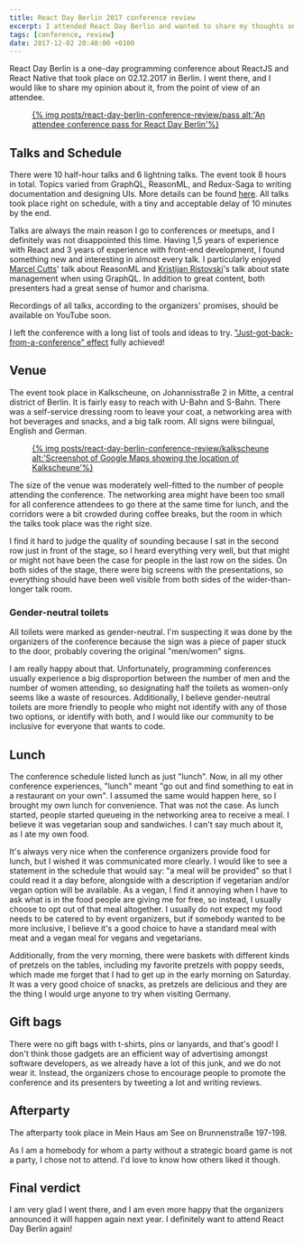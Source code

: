 ```yaml
---
title: React Day Berlin 2017 conference review
excerpt: I attended React Day Berlin and wanted to share my thoughts on it.
tags: [conference, review]
date: 2017-12-02 20:40:00 +0100
---
```


React Day Berlin is a one-day programming conference about ReactJS and React Native that took place on 02.12.2017 in Berlin. I went there, and I would like to share my opinion about it, from the point of view of an attendee.

<figure>
<a href='{% asset_path posts/react-day-berlin-conference-review/pass %}'>
{% img posts/react-day-berlin-conference-review/pass alt:'An attendee conference pass for React Day Berlin'%}
</a>
</figure>

## Talks and Schedule

There were 10 half-hour talks and 6 lightning talks. The event took 8 hours in total. Topics varied from GraphQL, ReasonML, and Redux-Saga to writing documentation and designing UIs. More details can be found [here](https://reactday.berlin/#talks). All talks took place right on schedule, with a tiny and acceptable delay of 10 minutes by the end.

Talks are always the main reason I go to conferences or meetups, and I definitely was not disappointed this time. Having 1,5 years of experience with React and 3 years of experience with front-end development, I found something new and interesting in almost every talk. I particularly enjoyed [Marcel Cutts](https://twitter.com/marcelcutts)' talk about ReasonML and [Kristijan Ristovski](https://twitter.com/thekitze)'s talk about state management when using GraphQL. In addition to great content, both presenters had a great sense of humor and charisma.

Recordings of all talks, according to the organizers' promises, should be available on YouTube soon.

I left the conference with a long list of tools and ideas to try. ["Just-got-back-from-a-conference" effect](http://www.commitstrip.com/en/2016/04/26/the-just-got-back-from-a-conference-effect/) fully achieved!

## Venue

The event took place in Kalkscheune, on Johannisstraße 2 in Mitte, a central district of Berlin. It is fairly easy to reach with U-Bahn and S-Bahn. There was a self-service dressing room to leave your coat, a networking area with hot beverages and snacks, and a big talk room. All signs were bilingual, English and German.

<figure>
<a href='{% asset_path posts/react-day-berlin-conference-review/kalkscheune %}'>
{% img posts/react-day-berlin-conference-review/kalkscheune alt:'Screenshot of Google Maps showing the location of Kalkscheune'%}
</a>
</figure>

The size of the venue was moderately well-fitted to the number of people attending the conference. The networking area might have been too small for all conference attendees to go there at the same time for lunch, and the corridors were a bit crowded during coffee breaks, but the room in which the talks took place was the right size.

I find it hard to judge the quality of sounding because I sat in the second row just in front of the stage, so I heard everything very well, but that might or might not have been the case for people in the last row on the sides. On both sides of the stage, there were big screens with the presentations, so everything should have been well visible from both sides of the wider-than-longer talk room.

### Gender-neutral toilets

All toilets were marked as gender-neutral. I'm suspecting it was done by the organizers of the conference because the sign was a piece of paper stuck to the door, probably covering the original "men/women" signs.

I am really happy about that. Unfortunately, programming conferences usually experience a big disproportion between the number of men and the number of women attending, so designating half the toilets as women-only seems like a waste of resources. Additionally, I believe gender-neutral toilets are more friendly to people who might not identify with any of those two options, or identify with both, and I would like our community to be inclusive for everyone that wants to code.

## Lunch

The conference schedule listed lunch as just "lunch". Now, in all my other conference experiences, "lunch" meant "go out and find something to eat in a restaurant on your own". I assumed the same would happen here, so I brought my own lunch for convenience. That was not the case. As lunch started, people started queueing in the networking area to receive a meal. I believe it was vegetarian soup and sandwiches. I can't say much about it, as I ate my own food.

It's always very nice when the conference organizers provide food for lunch, but I wished it was communicated more clearly. I would like to see a statement in the schedule that would say: "a meal will be provided" so that I could read it a day before, alongside with a description if vegetarian and/or vegan option will be available. As a vegan, I find it annoying when I have to ask what is in the food people are giving me for free, so instead, I usually choose to opt out of that meal altogether. I usually do not expect my food needs to be catered to by event organizers, but if somebody wanted to be more inclusive, I believe it's a good choice to have a standard meal with meat and a vegan meal for vegans and vegetarians.

Additionally, from the very morning, there were baskets with different kinds of pretzels on the tables, including my favorite pretzels with poppy seeds, which made me forget that I had to get up in the early morning on Saturday. It was a very good choice of snacks, as pretzels are delicious and they are the thing I would urge anyone to try when visiting Germany.

## Gift bags

There were no gift bags with t-shirts, pins or lanyards, and that's good! I don't think those gadgets are an efficient way of advertising amongst software developers, as we already have a lot of this junk, and we do not wear it. Instead, the organizers chose to encourage people to promote the conference and its presenters by tweeting a lot and writing reviews.

## Afterparty

The afterparty took place in Mein Haus am See on Brunnenstraße 197-198.

As I am a homebody for whom a party without a strategic board game is not a party, I chose not to attend. I'd love to know how others liked it though.

## Final verdict

I am very glad I went there, and I am even more happy that the organizers announced it will happen again next year. I definitely want to attend React Day Berlin again!

